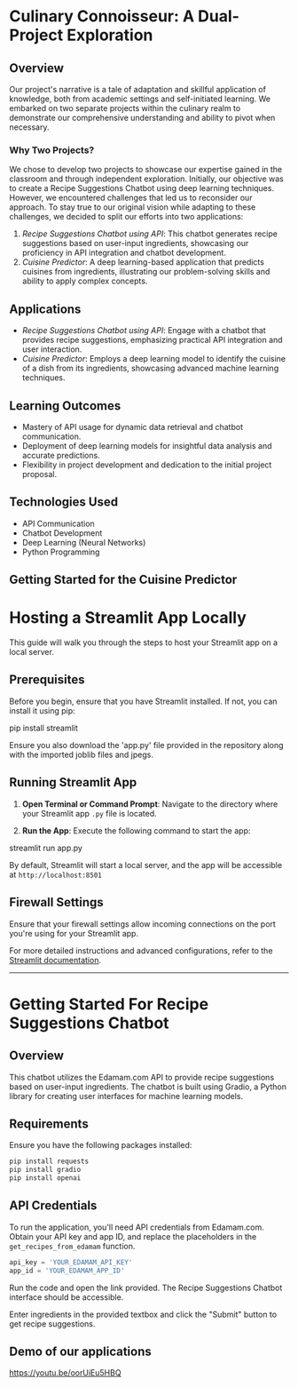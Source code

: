 # Culinary Connoisseur: A Dual-Project Exploration

## Overview

Our project's narrative is a tale of adaptation and skillful application of knowledge, both from academic settings and self-initiated learning. We embarked on two separate projects within the culinary realm to demonstrate our comprehensive understanding and ability to pivot when necessary.

### Why Two Projects?

We chose to develop two projects to showcase our expertise gained in the classroom and through independent exploration. Initially, our objective was to create a Recipe Suggestions Chatbot using deep learning techniques. However, we encountered challenges that led us to reconsider our approach. To stay true to our original vision while adapting to these challenges, we decided to split our efforts into two applications:

1. *Recipe Suggestions Chatbot using API*: This chatbot generates recipe suggestions based on user-input ingredients, showcasing our proficiency in API integration and chatbot development.
2. *Cuisine Predictor*: A deep learning-based application that predicts cuisines from ingredients, illustrating our problem-solving skills and ability to apply complex concepts.

## Applications

- *Recipe Suggestions Chatbot using API*: Engage with a chatbot that provides recipe suggestions, emphasizing practical API integration and user interaction.
- *Cuisine Predictor*: Employs a deep learning model to identify the cuisine of a dish from its ingredients, showcasing advanced machine learning techniques.

## Learning Outcomes

- Mastery of API usage for dynamic data retrieval and chatbot communication.
- Deployment of deep learning models for insightful data analysis and accurate predictions.
- Flexibility in project development and dedication to the initial project proposal.

## Technologies Used

- API Communication
- Chatbot Development
- Deep Learning (Neural Networks)
- Python Programming

## Getting Started for the Cuisine Predictor

# Hosting a Streamlit App Locally

This guide will walk you through the steps to host your Streamlit app on a local server.

## Prerequisites

Before you begin, ensure that you have Streamlit installed. If not, you can install it using pip:


pip install streamlit

Ensure you also download the 'app.py' file provided in the repository along with the imported joblib files and jpegs.

## Running Streamlit App

1. **Open Terminal or Command Prompt**: Navigate to the directory where your Streamlit app `.py` file is located.

2. **Run the App**: Execute the following command to start the app:


streamlit run app.py


By default, Streamlit will start a local server, and the app will be accessible at `http://localhost:8501`

## Firewall Settings

Ensure that your firewall settings allow incoming connections on the port you're using for your Streamlit app.

For more detailed instructions and advanced configurations, refer to the [Streamlit documentation](https://docs.streamlit.io).

---

# Getting Started For Recipe Suggestions Chatbot

## Overview

This chatbot utilizes the Edamam.com API to provide recipe suggestions based on user-input ingredients. The chatbot is built using Gradio, a Python library for creating user interfaces for machine learning models.

## Requirements

Ensure you have the following packages installed:

```bash
pip install requests
pip install gradio
pip install openai
```

## API Credentials

To run the application, you'll need API credentials from Edamam.com. Obtain your API key and app ID, and replace the placeholders in the `get_recipes_from_edamam` function.

```python
api_key = 'YOUR_EDAMAM_API_KEY'
app_id = 'YOUR_EDAMAM_APP_ID'
```

Run the code and open the link provided. The Recipe Suggestions Chatbot interface should be accessible.

Enter ingredients in the provided textbox and click the "Submit" button to get recipe suggestions.

## Demo of our applications
https://youtu.be/oorUiEu5HBQ 

